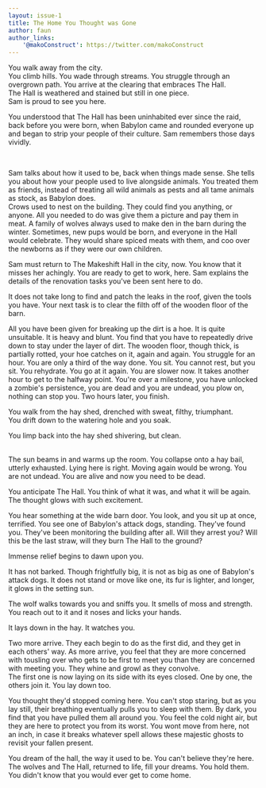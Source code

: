 ```yaml
---
layout: issue-1
title: The Home You Thought was Gone
author: faun
author_links:
    '@makoConstruct': https://twitter.com/makoConstruct
---
```


You walk away from the city.<br/>
You climb hills. You wade through streams. You struggle through an overgrown path. You arrive at the clearing that embraces The Hall.<br/>
The Hall is weathered and stained but still in one piece.<br/>
Sam is proud to see you here.

﻿You understood that The Hall has been uninhabited ever since the raid, back before you were born, when Babylon came and rounded everyone up and began to strip your people of their culture. Sam remembers those days vividly.

﻿

Sam talks about how it used to be, back when things made sense. She tells you about how your people used to live alongside animals. You treated them as friends, instead of treating all wild animals as pests and all tame animals as stock, as Babylon does.<br/>
Crows used to nest on the building. They could find you anything, or anyone. All you needed to do was give them a picture and pay them in meat. A family of wolves always used to make den in the barn during the winter. Sometimes, new pups would be born, and everyone in the Hall would celebrate. They would share spiced meats with them, and coo over the newborns as if they were our own children.

Sam must return to The Makeshift Hall in the city, now. You know that it misses her achingly. You are ready to get to work, here. Sam explains the details of the renovation tasks you've been sent here to do.

It does not take long to find and patch the leaks in the roof, given the tools you have. Your next task is to clear the filth off of the wooden floor of the barn.

All you have been given for breaking up the dirt is a hoe. It is quite unsuitable. It is heavy and blunt. You find that you have to repeatedly drive down to stay under the layer of dirt. The wooden floor, though thick, is partially rotted, your hoe catches on it, again and again. You struggle for an hour. You are only a third of the way done. You sit. You cannot rest, but you sit. You rehydrate. You go at it again. You are slower now. It takes another hour to get to the halfway point. You're over a milestone, you have unlocked a zombie's persistence, you are dead and you are undead, you plow on, nothing can stop you. Two hours later, you finish.

You walk from the hay shed, drenched with sweat, filthy, triumphant.<br/>
You drift down to the watering hole and you soak.

You limp back into the hay shed shivering, but clean.

<br/>The sun beams in and warms up the room. You collapse onto a hay bail, utterly exhausted. Lying here is right. Moving again would be wrong. You are not undead. You are alive and now you need to be dead.

You anticipate The Hall. You think of what it was, and what it will be again. The thought glows with such excitement.

You hear something at the wide barn door. You look, and you sit up at once, terrified. You see one of Babylon's attack dogs, standing. They've found you. They've been monitoring the building after all. Will they arrest you? Will this be the last straw, will they burn The Hall to the ground?

Immense relief begins to dawn upon you.

It has not barked. Though frightfully big, it is not as big as one of Babylon's attack dogs. It does not stand or move like one, its fur is lighter, and longer, it glows in the setting sun.

The wolf walks towards you and sniffs you. It smells of moss and strength. You reach out to it and it noses and licks your hands.

It lays down in the hay. It watches you.

Two more arrive. They each begin to do as the first did, and they get in each others' way. As more arrive, you feel that they are more concerned with tousling over who gets to be first to meet you than they are concerned with meeting you. They whine and growl as they convolve.
<br/>The first one is now laying on its side with its eyes closed. One by one, the others join it. You lay down too.

You thought they'd stopped coming here. You can't stop staring, but as you lay still, their breathing eventually pulls you to sleep with them. By dark, you find that you have pulled them all around you. You feel the cold night air, but they are here to protect you from its worst. You wont move from here, not an inch, in case it breaks whatever spell allows these majestic ghosts to revisit your fallen present.

﻿You dream of the hall, the way it used to be. You can't believe they're here. The wolves and The Hall, returned to life, fill your dreams. You hold them. You didn't know that you would ever get to come home.